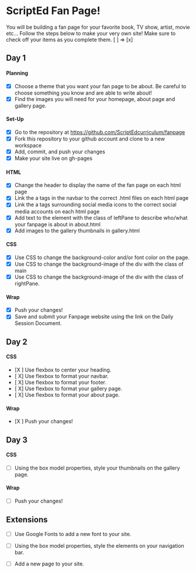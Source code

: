 # ScriptEd Fan Page!
You will be building a fan page for your favorite book, TV show, artist, movie etc... Follow the steps below to make your very own site! 
Make sure to check off your items as you complete them. [ ] => [x]


## Day 1
#### Planning
- [X] Choose a theme that you want your fan page to be about. Be careful to choose something you know and are able to write about!
- [x] Find the images you will need for your homepage, about page and gallery page.
#### Set-Up
- [x] Go to the repository at https://github.com/ScriptEdcurriculum/fanpage
- [x] Fork this repository to your github account and clone to a new workspace
- [x] Add, commit, and push your changes
- [x] Make your site live on gh-pages
#### HTML
- [x] Change the header to display the name of the fan page on each html page
- [x] Link the a tags in the navbar to the correct .html files on each html page
- [x] Link the a tags surrounding social media icons to the correct social media accounts on each html page
- [x] Add text to the element with the class of leftPane to describe who/what your fanpage is about in about.html
- [x] Add images to the gallery thumbnails in gallery.html
#### CSS
- [X] Use CSS to change the background-color and/or font color on the page.
- [X] Use CSS to change the background-image of the div with the class of main
- [X] Use CSS to change the background-image of the div with the class of rightPane.

#### Wrap
- [X] Push your changes!
- [X] Save and submit your Fanpage website using the link on the Daily Session Document.

## Day 2
#### CSS
- [X ] Use flexbox to center your heading. 
- [ X] Use flexbox to format your navbar.
- [ X] Use flexbox to format your footer.
- [ X] Use flexbox to format your gallery page. 
- [ X] Use flexbox to format your about page. 

#### Wrap
- [X ] Push your changes!

## Day 3
#### CSS
- [ ] Using the box model properties, style your thumbnails on the gallery page. 

#### Wrap
- [ ] Push your changes!

## Extensions
- [ ] Use Google Fonts to add a new font to your site.
- [ ] Using the box model properties, style the elements on your navigation bar.
- [ ] Add a new page to your site.

